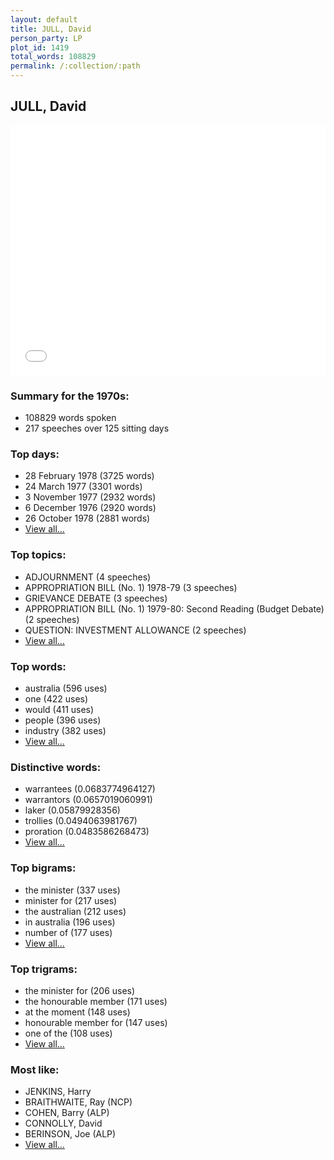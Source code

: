 ```yaml
---
layout: default
title: JULL, David
person_party: LP
plot_id: 1419
total_words: 108829
permalink: /:collection/:path
---
```


## JULL, David

<iframe width="100%" height="400" frameborder="0" scrolling="no" src="//plot.ly/~wragge/1419.embed"></iframe>


### Summary for the 1970s:

* 108829 words spoken
* 217 speeches over 125 sitting days


### Top days:

* 28 February 1978 (3725 words)
* 24 March 1977 (3301 words)
* 3 November 1977 (2932 words)
* 6 December 1976 (2920 words)
* 26 October 1978 (2881 words)
* [View all...](days/)


### Top topics:

* ADJOURNMENT (4 speeches)
* APPROPRIATION BILL (No. 1) 1978-79 (3 speeches)
* GRIEVANCE DEBATE (3 speeches)
* APPROPRIATION BILL (No. 1) 1979-80: Second Reading (Budget Debate) (2 speeches)
* QUESTION: INVESTMENT ALLOWANCE (2 speeches)
* [View all...](topics/)


### Top words:

* australia (596 uses)
* one (422 uses)
* would (411 uses)
* people (396 uses)
* industry (382 uses)
* [View all...](words/)


### Distinctive words:

* warrantees (0.0683774964127)
* warrantors (0.0657019060991)
* laker (0.05879928356)
* trollies (0.0494063981767)
* proration (0.0483586268473)
* [View all...](sig_words/)


### Top bigrams:

* the minister (337 uses)
* minister for (217 uses)
* the australian (212 uses)
* in australia (196 uses)
* number of (177 uses)
* [View all...](bigrams/)


### Top trigrams:

* the minister for (206 uses)
* the honourable member (171 uses)
* at the moment (148 uses)
* honourable member for (147 uses)
* one of the (108 uses)
* [View all...](trigrams/)


### Most like:

* JENKINS, Harry 
* BRAITHWAITE, Ray (NCP)
* COHEN, Barry (ALP)
* CONNOLLY, David 
* BERINSON, Joe (ALP)
* [View all...](similarities/)

